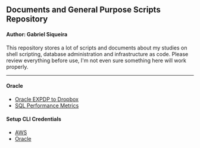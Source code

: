 ## Documents and General Purpose Scripts Repository
#### Author:  Gabriel Siqueira

This repository stores a lot of scripts and documents about my studies on shell scripting, database administration and infrastructure as code. Please review everything before use, I'm not even sure something here will work properly.

---

#### Oracle
* [Oracle EXPDP to Dropbox](oracle/expdp_db_and_post_on_dropbox.sh)
* [SQL Performance Metrics](oracle/performance.sql)

#### Setup CLI Credentials
* [AWS](setup/cli/cli-aws.md)
* [Oracle](setup/cli/cli-oracle.md)


